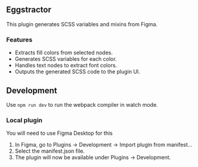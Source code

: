 ## Eggstractor

This plugin generates SCSS variables and mixins from Figma.

### Features

- Extracts fill colors from selected nodes.
- Generates SCSS variables for each color.
- Handles text nodes to extract font colors.
- Outputs the generated SCSS code to the plugin UI.

## Development

Use `npm run dev` to run the webpack compiler in watch mode. 

### Local plugin
You will need to use Figma Desktop for this

1. In Figma, go to Plugins → Development → Import plugin from manifest…
2. Select the manifest.json file.
3. The plugin will now be available under Plugins → Development.
